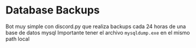 # Database Backups
 Bot muy simple con discord.py que realiza backups cada 24 horas de una base de datos mysql
 Importante tener el archivo `mysqldump.exe` en el mismo path local